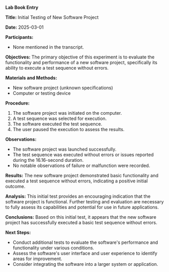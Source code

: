 **Lab Book Entry**

**Title:** Initial Testing of New Software Project

**Date:** 2025-03-01

**Participants:**
- None mentioned in the transcript.

**Objectives:**
The primary objective of this experiment is to evaluate the functionality and performance of a new software project, specifically its ability to execute a test sequence without errors.

**Materials and Methods:**
- New software project (unknown specifications)
- Computer or testing device

**Procedure:**
1. The software project was initiated on the computer.
2. A test sequence was selected for execution.
3. The software executed the test sequence.
4. The user paused the execution to assess the results.

**Observations:**
- The software project was launched successfully.
- The test sequence was executed without errors or issues reported during the 16.16-second duration.
- No notable observations of failure or malfunction were recorded.

**Results:**
The new software project demonstrated basic functionality and executed a test sequence without errors, indicating a positive initial outcome.

**Analysis:**
This initial test provides an encouraging indication that the software project is functional. Further testing and evaluation are necessary to fully assess its capabilities and potential for use in future applications.

**Conclusions:**
Based on this initial test, it appears that the new software project has successfully executed a basic test sequence without errors.

**Next Steps:**
- Conduct additional tests to evaluate the software's performance and functionality under various conditions.
- Assess the software's user interface and user experience to identify areas for improvement.
- Consider integrating the software into a larger system or application.